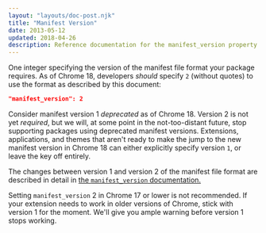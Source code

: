 ```yaml
---
layout: "layouts/doc-post.njk"
title: "Manifest Version"
date: 2013-05-12
updated: 2018-04-26
description: Reference documentation for the manifest_version property of manifest.json.
---
```


One integer specifying the version of the manifest file format your package requires. As of Chrome
18, developers _should_ specify `2` (without quotes) to use the format as described by this
document:

```json
"manifest_version": 2
```

Consider manifest version 1 _deprecated_ as of Chrome 18. Version 2 is not yet _required_, but we
will, at some point in the not-too-distant future, stop supporting packages using deprecated
manifest versions. Extensions, applications, and themes that aren't ready to make the jump to the
new manifest version in Chrome 18 can either explicitly specify version `1`, or leave the key off
entirely.

The changes between version 1 and version 2 of the manifest file format are described in detail in
[the `manifest_version` documentation.][1]

<div class="aside aside--caution">Setting <code>manifest_version</code> 2 in Chrome 17 or lower is not recommended. If your extension needs to work in older versions of Chrome, stick with version 1 for the moment. We'll give you ample warning before version 1 stops working.</div>

[1]: /docs/extensions/manifestVersion
